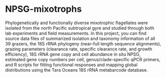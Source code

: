 # NPSG-mixotrophs
Phylogenetically and functionally diverse mixotrophic flagellates were isolated from the north Pacific subtropical gyre and studied through both lab experiments and field measurements.
In this project, you can find source data files of summarized isolation and taxonomy information of all 39 grazers, the 18S rRNA phylogeny (near-full length sequence alignments), grazing parameters (clearance rate, specific clearance rate, and growth efficiency), 18S rRNA gene copy and cell abundance in situ NPSG, estimated gene copy numbers per cell, genus/clade-specific qPCR primers, and R scripts for fitting functional responses and mapping global distributions using the Tara Oceans 18S rRNA metabarcode database.
